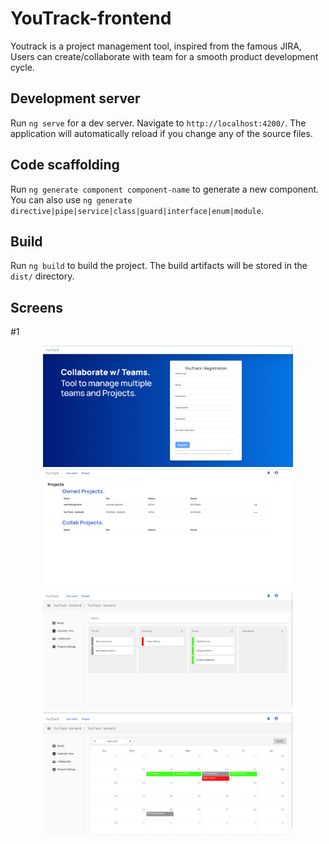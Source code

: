 # YouTrack-frontend
Youtrack is a project management tool, inspired from the famous JIRA, Users can create/collaborate with team for a smooth product development cycle.


## Development server

Run `ng serve` for a dev server. Navigate to `http://localhost:4200/`. The application will automatically reload if you change any of the source files.

## Code scaffolding

Run `ng generate component component-name` to generate a new component. You can also use `ng generate directive|pipe|service|class|guard|interface|enum|module`.

## Build

Run `ng build` to build the project. The build artifacts will be stored in the `dist/` directory.

## Screens

#1
<div align="center">
    <img src="https://github.com/nkr4m/YouTrack-frontend/blob/main/screens/00.png" width="400px"</img> 
</div>

<div align="center">
    <img src="https://github.com/nkr4m/YouTrack-frontend/blob/main/screens/01.png" width="400px"</img> 
</div>

<div align="center">
    <img src="https://github.com/nkr4m/YouTrack-frontend/blob/main/screens/02.png" width="400px"</img> 
</div>

<div align="center">
    <img src="https://github.com/nkr4m/YouTrack-frontend/blob/main/screens/03.png" width="400px"</img> 
</div>
